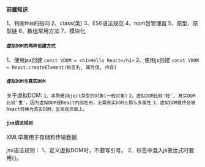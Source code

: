 <!--
 * @Descripttion: 
 * @Author: Gorgio.Liu
 * @version: 
 * @Date: 2023-03-18 09:06:01
 * @LastEditors: Gorgio.Liu
 * @LastEditTime: 2023-03-18 09:55:29
-->
### `前置知识`
1、判断this的指向
2、class(类)
3、ES6语法规范
4、npm包管理器
5、原型、原型链
6、数组常用方法
7、模块化

#### `虚拟DOM的两种创建方式`
1、使用jsx创建
`const VDOM = <h1>Hello React</h1>`
2、使用js创建
`const VDOM = React.createElement(标签名, 属性值, 内容)`

#### `虚拟DOM与真实DOM`
关于虚拟DOM:
  `1、本质是Object类型的对象(一般对象)`
  `2、虚拟DOM比较'轻', 真实DOM比较'重'，因为虚拟DOM是React内部在用，无需真实DOM上那么多属性`
  `3、虚拟DOM最终会被React转换为真实DOM，呈现在页面上。`

#### `jsx语法规则`
XML早期用于存储和传输数据

jsx语法规则：
  1、定义虚拟DOM时，不要写引号。
  2、标签中混入js表达式时要用{}。
  